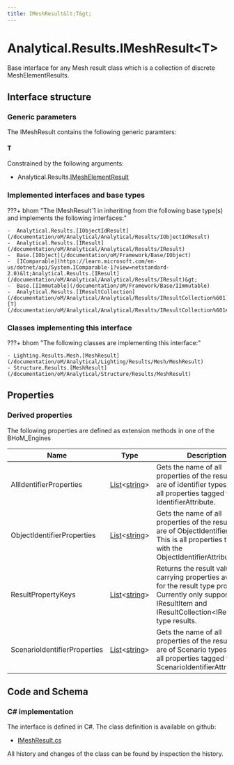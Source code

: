 ```yaml
---
title: IMeshResult&lt;T&gt;
---
```


# Analytical.Results.IMeshResult&lt;T&gt;

Base interface for any Mesh result class which is a collection of discrete MeshElementResults.

## Interface structure

### Generic parameters

The IMeshResult contains the following generic paramters:

#### T

Constrained by the following arguments:

- Analytical.Results.[IMeshElementResult](/documentation/oM/Analytical/Analytical/Results/IMeshElementResult)

### Implemented interfaces and base types

???+ bhom "The IMeshResult`1 in inheriting from the following base type(s) and implements the following interfaces:"

    -  Analytical.Results.[IObjectIdResult](/documentation/oM/Analytical/Analytical/Results/IObjectIdResult)
    -  Analytical.Results.[IResult](/documentation/oM/Analytical/Analytical/Results/IResult)
    -  Base.[IObject](/documentation/oM/Framework/Base/IObject)
    -  [IComparable](https://learn.microsoft.com/en-us/dotnet/api/System.IComparable-1?view=netstandard-2.0)&lt;Analytical.Results.[IResult](/documentation/oM/Analytical/Analytical/Results/IResult)&gt;
    -  Base.[IImmutable](/documentation/oM/Framework/Base/IImmutable)
    -  Analytical.Results.[IResultCollection](/documentation/oM/Analytical/Analytical/Results/IResultCollection%601)&lt;[T](/documentation/oM/Analytical/Analytical/Results/IResultCollection%601#t)&gt;


### Classes implementing this interface

???+ bhom "The following classes are implementing this interface:"

    - Lighting.Results.Mesh.[MeshResult](/documentation/oM/Analytical/Lighting/Results/Mesh/MeshResult)
    - Structure.Results.[MeshResult](/documentation/oM/Analytical/Structure/Results/MeshResult)


## Properties

### Derived properties

The following properties are defined as extension methods in one of the BHoM_Engines

| Name             | Type             | Description      | Quantity         | Engine           |
|------------------|------------------|------------------|------------------|------------------|
| AllIdentifierProperties | [List](https://learn.microsoft.com/en-us/dotnet/api/System.Collections.Generic.List-1?view=netstandard-2.0)&lt;[string](https://learn.microsoft.com/en-us/dotnet/api/System.String?view=netstandard-2.0)&gt; | Gets the name of all properties of the result that are of identifier types. This is all properties tagged with any IdentifierAttribute. | - | Results_Engine |
| ObjectIdentifierProperties | [List](https://learn.microsoft.com/en-us/dotnet/api/System.Collections.Generic.List-1?view=netstandard-2.0)&lt;[string](https://learn.microsoft.com/en-us/dotnet/api/System.String?view=netstandard-2.0)&gt; | Gets the name of all properties of the result that are of ObjectIdentifier types. This is all properties tagged with the ObjectIdentifierAttribute. | - | Results_Engine |
| ResultPropertyKeys | [List](https://learn.microsoft.com/en-us/dotnet/api/System.Collections.Generic.List-1?view=netstandard-2.0)&lt;[string](https://learn.microsoft.com/en-us/dotnet/api/System.String?view=netstandard-2.0)&gt; | Returns the result value carrying properties available for the result type provided. Currently only supported for IResultItem and IResultCollection&lt;IResultItem&gt; type results. | - | Results_Engine |
| ScenarioIdentifierProperties | [List](https://learn.microsoft.com/en-us/dotnet/api/System.Collections.Generic.List-1?view=netstandard-2.0)&lt;[string](https://learn.microsoft.com/en-us/dotnet/api/System.String?view=netstandard-2.0)&gt; | Gets the name of all properties of the result that are of Scenario types. This is all properties tagged with the ScenarioIdentifierAttribute. | - | Results_Engine |


## Code and Schema

### C# implementation

The interface is defined in C#. The class definition is available on github:

- [IMeshResult.cs](https://github.com/BHoM/BHoM/blob/develop/Analytical_oM/Results\IMeshResult.cs)

All history and changes of the class can be found by inspection the history.
